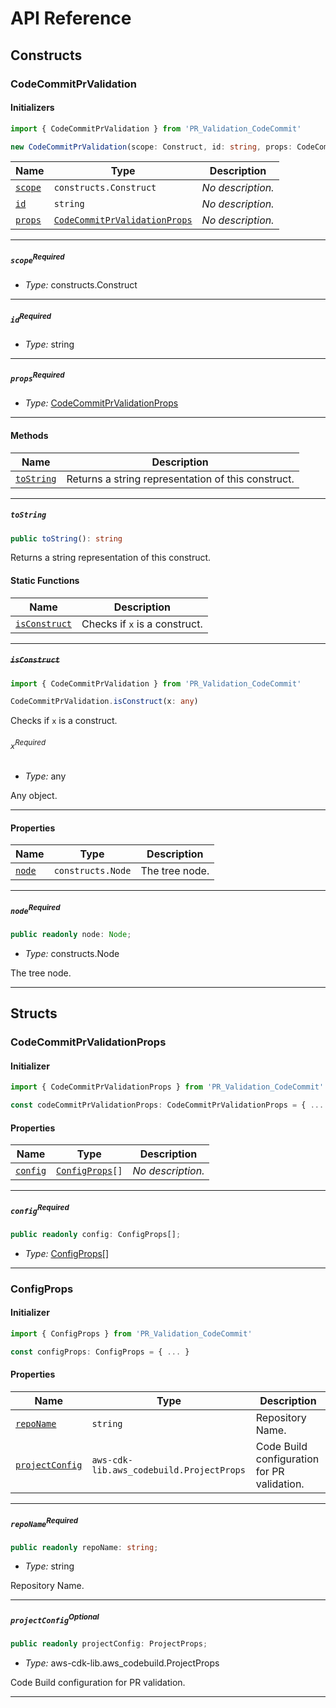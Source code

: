 # API Reference <a name="API Reference" id="api-reference"></a>

## Constructs <a name="Constructs" id="Constructs"></a>

### CodeCommitPrValidation <a name="CodeCommitPrValidation" id="PR_Validation_CodeCommit.CodeCommitPrValidation"></a>

#### Initializers <a name="Initializers" id="PR_Validation_CodeCommit.CodeCommitPrValidation.Initializer"></a>

```typescript
import { CodeCommitPrValidation } from 'PR_Validation_CodeCommit'

new CodeCommitPrValidation(scope: Construct, id: string, props: CodeCommitPrValidationProps)
```

| **Name** | **Type** | **Description** |
| --- | --- | --- |
| <code><a href="#PR_Validation_CodeCommit.CodeCommitPrValidation.Initializer.parameter.scope">scope</a></code> | <code>constructs.Construct</code> | *No description.* |
| <code><a href="#PR_Validation_CodeCommit.CodeCommitPrValidation.Initializer.parameter.id">id</a></code> | <code>string</code> | *No description.* |
| <code><a href="#PR_Validation_CodeCommit.CodeCommitPrValidation.Initializer.parameter.props">props</a></code> | <code><a href="#PR_Validation_CodeCommit.CodeCommitPrValidationProps">CodeCommitPrValidationProps</a></code> | *No description.* |

---

##### `scope`<sup>Required</sup> <a name="scope" id="PR_Validation_CodeCommit.CodeCommitPrValidation.Initializer.parameter.scope"></a>

- *Type:* constructs.Construct

---

##### `id`<sup>Required</sup> <a name="id" id="PR_Validation_CodeCommit.CodeCommitPrValidation.Initializer.parameter.id"></a>

- *Type:* string

---

##### `props`<sup>Required</sup> <a name="props" id="PR_Validation_CodeCommit.CodeCommitPrValidation.Initializer.parameter.props"></a>

- *Type:* <a href="#PR_Validation_CodeCommit.CodeCommitPrValidationProps">CodeCommitPrValidationProps</a>

---

#### Methods <a name="Methods" id="Methods"></a>

| **Name** | **Description** |
| --- | --- |
| <code><a href="#PR_Validation_CodeCommit.CodeCommitPrValidation.toString">toString</a></code> | Returns a string representation of this construct. |

---

##### `toString` <a name="toString" id="PR_Validation_CodeCommit.CodeCommitPrValidation.toString"></a>

```typescript
public toString(): string
```

Returns a string representation of this construct.

#### Static Functions <a name="Static Functions" id="Static Functions"></a>

| **Name** | **Description** |
| --- | --- |
| <code><a href="#PR_Validation_CodeCommit.CodeCommitPrValidation.isConstruct">isConstruct</a></code> | Checks if `x` is a construct. |

---

##### ~~`isConstruct`~~ <a name="isConstruct" id="PR_Validation_CodeCommit.CodeCommitPrValidation.isConstruct"></a>

```typescript
import { CodeCommitPrValidation } from 'PR_Validation_CodeCommit'

CodeCommitPrValidation.isConstruct(x: any)
```

Checks if `x` is a construct.

###### `x`<sup>Required</sup> <a name="x" id="PR_Validation_CodeCommit.CodeCommitPrValidation.isConstruct.parameter.x"></a>

- *Type:* any

Any object.

---

#### Properties <a name="Properties" id="Properties"></a>

| **Name** | **Type** | **Description** |
| --- | --- | --- |
| <code><a href="#PR_Validation_CodeCommit.CodeCommitPrValidation.property.node">node</a></code> | <code>constructs.Node</code> | The tree node. |

---

##### `node`<sup>Required</sup> <a name="node" id="PR_Validation_CodeCommit.CodeCommitPrValidation.property.node"></a>

```typescript
public readonly node: Node;
```

- *Type:* constructs.Node

The tree node.

---


## Structs <a name="Structs" id="Structs"></a>

### CodeCommitPrValidationProps <a name="CodeCommitPrValidationProps" id="PR_Validation_CodeCommit.CodeCommitPrValidationProps"></a>

#### Initializer <a name="Initializer" id="PR_Validation_CodeCommit.CodeCommitPrValidationProps.Initializer"></a>

```typescript
import { CodeCommitPrValidationProps } from 'PR_Validation_CodeCommit'

const codeCommitPrValidationProps: CodeCommitPrValidationProps = { ... }
```

#### Properties <a name="Properties" id="Properties"></a>

| **Name** | **Type** | **Description** |
| --- | --- | --- |
| <code><a href="#PR_Validation_CodeCommit.CodeCommitPrValidationProps.property.config">config</a></code> | <code><a href="#PR_Validation_CodeCommit.ConfigProps">ConfigProps</a>[]</code> | *No description.* |

---

##### `config`<sup>Required</sup> <a name="config" id="PR_Validation_CodeCommit.CodeCommitPrValidationProps.property.config"></a>

```typescript
public readonly config: ConfigProps[];
```

- *Type:* <a href="#PR_Validation_CodeCommit.ConfigProps">ConfigProps</a>[]

---

### ConfigProps <a name="ConfigProps" id="PR_Validation_CodeCommit.ConfigProps"></a>

#### Initializer <a name="Initializer" id="PR_Validation_CodeCommit.ConfigProps.Initializer"></a>

```typescript
import { ConfigProps } from 'PR_Validation_CodeCommit'

const configProps: ConfigProps = { ... }
```

#### Properties <a name="Properties" id="Properties"></a>

| **Name** | **Type** | **Description** |
| --- | --- | --- |
| <code><a href="#PR_Validation_CodeCommit.ConfigProps.property.repoName">repoName</a></code> | <code>string</code> | Repository Name. |
| <code><a href="#PR_Validation_CodeCommit.ConfigProps.property.projectConfig">projectConfig</a></code> | <code>aws-cdk-lib.aws_codebuild.ProjectProps</code> | Code Build configuration for PR validation. |

---

##### `repoName`<sup>Required</sup> <a name="repoName" id="PR_Validation_CodeCommit.ConfigProps.property.repoName"></a>

```typescript
public readonly repoName: string;
```

- *Type:* string

Repository Name.

---

##### `projectConfig`<sup>Optional</sup> <a name="projectConfig" id="PR_Validation_CodeCommit.ConfigProps.property.projectConfig"></a>

```typescript
public readonly projectConfig: ProjectProps;
```

- *Type:* aws-cdk-lib.aws_codebuild.ProjectProps

Code Build configuration for PR validation.

---



